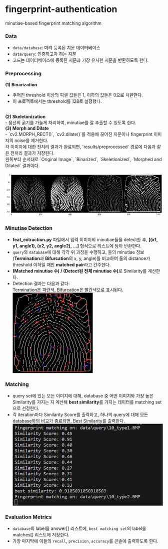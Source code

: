 # fingerprint-authentication
minutiae-based fingerprint matching algorithm

### Data
- `data/database`: 미리 등록된 지문 데이터베이스
- `data/query`: 인증하고자 하는 지문
- 코드는 데이터베이스에 등록된 지문과 가장 유사한 지문을 반환하도록 한다.

### Preprocessing
<b>(1) Binarization</b> <br>
- 주어진 threshold 이상의 픽셀 값들은 1, 이하의 값들은 0으로 치환한다.
- 이 프로젝트에서는 threshold를 128로 설정했다.
<br>
<b>(2) Skeletonization</b> <br>
- 융선의 굵기를 가늘게 처리하여, minutiae를 잘 추출할 수 있도록 한다.
<br>
<b>(3) Morph and Dilate</b> <br>
- `cv2.MORPH_RECT()`, `cv2.dilate()`를 적용해 끊어진 지문이나 fingerprint 이미지의 noise를 제거한다.

<br>
각 이미지에 대한 전처리 결과가 완료되면, 'results/preprocessed` 경로에 다음과 같은 전처리 결과가 저장된다. <br>
왼쪽부터 순서대로 `Original Image`, `Binarized`, `Skeletionized`, `Morphed and Dilated` 결과이다. <br>

![Alt text](preprocessed_example.png)

### Minutiae Detection
- <b>feat_extraction.py</b> 파일에서 입력 이미지의 minutiae들을 detect한 후, <b>[(x1, y1, angle1), (x2, y2, angle2), ...]</b> 형식으로 리스트에 담아 반환한다.
- `query`와 `database`에 대해 각각 위 과정을 수행하고, 둘의 minutiae 정보(<b>Termination</b>과 <b>Bifurcation</b>의 x, y, angle)를 비교하여 둘의 distance가 threshold 이하일 때만 <b>matched pair</b>라고 간주한다.
- <b>(Matched minutiae 수) / (Detect된 전체 minutiae 수)</b>로 Similarity를 계산한다.
- Detection 결과는 다음과 같다: <br>
Termination은 파란색, Bifurcation은 빨간색으로 표시된다. <br>
![Alt text](image.png)

### Matching
- query set에 있는 모든 이미지에 대해, database 중 어떤 이미지와 가장 높은 Similarity를 가지는 지 계산해 <b>best similarity</b>를 가지는 데이터를 matching set으로 선정한다.
- 각 iteration마다 Similarity Score를 출력하고, 하나의 query에 대해 모든 database와의 비교가 종료되면, Best Similarity를 출력한다. <br>
![Alt text](image-2.png)

### Evaluation Metrics
- `database`의 label을 answer[] 리스트에, `best matching set`의 label을 matches[] 리스트에 저장한다.
- 가장 마지막에 이들의 `recall`, `precision`, `accuracy`를 콘솔에 출력하도록 한다.